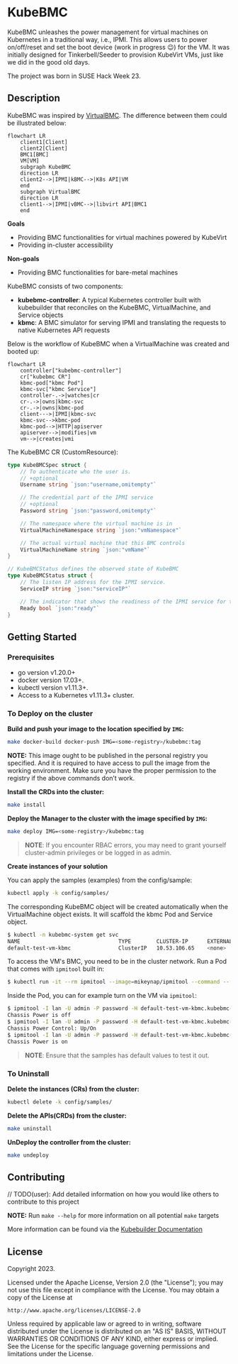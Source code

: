 # KubeBMC

KubeBMC unleashes the power management for virtual machines on Kubernetes in a traditional way, i.e., IPMI. This allows users to power on/off/reset and set the boot device (work in progress :wink:) for the VM. It was initially designed for Tinkerbell/Seeder to provision KubeVirt VMs, just like we did in the good old days.

The project was born in SUSE Hack Week 23.

## Description

KubeBMC was inspired by [VirtualBMC](https://opendev.org/openstack/virtualbmc). The difference between them could be illustrated below:

```mermaid
flowchart LR
    client1[Client]
    client2[Client]
    BMC1[BMC]
    VM[VM]
    subgraph KubeBMC
    direction LR
    client2-->|IPMI|kBMC-->|K8s API|VM
    end
    subgraph VirtualBMC
    direction LR
    client1-->|IPMI|vBMC-->|libvirt API|BMC1
    end
```

**Goals**

- Providing BMC functionalities for virtual machines powered by KubeVirt
- Providing in-cluster accessibility

**Non-goals**

- Providing BMC functionalities for bare-metal machines

KubeBMC consists of two components:

- **kubebmc-controller**: A typical Kubernetes controller built with kubebuilder that reconciles on the KubeBMC, VirtualMachine, and Service objects
- **kbmc**: A BMC simulator for serving IPMI and translating the requests to native Kubernetes API requests

Below is the workflow of KubeBMC when a VirtualMachine was created and booted up:

```mermaid
flowchart LR
    controller["kubebmc-controller"]
    cr["kubebmc CR"]
    kbmc-pod["kbmc Pod"]
    kbmc-svc["kbmc Service"]
    controller-.->|watches|cr
    cr-.->|owns|kbmc-svc
    cr-.->|owns|kbmc-pod
    client--->|IPMI|kbmc-svc
    kbmc-svc-->kbmc-pod
    kbmc-pod-->|HTTP|apiserver
    apiserver-->|modifies|vm
    vm-->|creates|vmi
```

The KubeBMC CR (CustomResource):

```go
type KubeBMCSpec struct {
	// To authenticate who the user is.
	// +optional
	Username string `json:"username,omitempty"`

	// The credential part of the IPMI service
	// +optional
	Password string `json:"password,omitempty"`

	// The namespace where the virtual machine is in
	VirtualMachineNamespace string `json:"vmNamespace"`

	// The actual virtual machine that this BMC controls
	VirtualMachineName string `json:"vmName"`
}

// KubeBMCStatus defines the observed state of KubeBMC
type KubeBMCStatus struct {
	// The listen IP address for the IPMI service.
	ServiceIP string `json:"serviceIP"`

	// The indicator that shows the readiness of the IPMI service for the virtual machine
	Ready bool `json:"ready"`
}
```

## Getting Started

### Prerequisites

- go version v1.20.0+
- docker version 17.03+.
- kubectl version v1.11.3+.
- Access to a Kubernetes v1.11.3+ cluster.

### To Deploy on the cluster

**Build and push your image to the location specified by `IMG`:**

```sh
make docker-build docker-push IMG=<some-registry>/kubebmc:tag
```

**NOTE:** This image ought to be published in the personal registry you specified. 
And it is required to have access to pull the image from the working environment. 
Make sure you have the proper permission to the registry if the above commands don’t work.

**Install the CRDs into the cluster:**

```sh
make install
```

**Deploy the Manager to the cluster with the image specified by `IMG`:**

```sh
make deploy IMG=<some-registry>/kubebmc:tag
```

> **NOTE**: If you encounter RBAC errors, you may need to grant yourself cluster-admin privileges or be logged in as admin.

**Create instances of your solution**

You can apply the samples (examples) from the config/sample:

```sh
kubectl apply -k config/samples/
```

The corresponding KubeBMC object will be created automatically when the VirtualMachine object exists. It will scaffold the kbmc Pod and Service object.

```sh
$ kubectl -n kubebmc-system get svc
NAME                               TYPE        CLUSTER-IP      EXTERNAL-IP   PORT(S)   AGE
default-test-vm-kbmc               ClusterIP   10.53.106.65    <none>        623/UDP   3h13m
```

To access the VM's BMC, you need to be in the cluster network. Run a Pod that comes with `ipmitool` built in:

```sh
$ kubectl run -it --rm ipmitool --image=mikeynap/ipmitool --command -- /bin/sh
```

Inside the Pod, you can for example turn on the VM via `ipmitool`:

```sh
$ ipmitool -I lan -U admin -P password -H default-test-vm-kbmc.kubebmc-system.svc.cluster.local power status
Chassis Power is off
$ ipmitool -I lan -U admin -P password -H default-test-vm-kbmc.kubebmc-system.svc.cluster.local power on
Chassis Power Control: Up/On
$ ipmitool -I lan -U admin -P password -H default-test-vm-kbmc.kubebmc-system.svc.cluster.local power status
Chassis Power is on
```

> **NOTE**: Ensure that the samples has default values to test it out.

### To Uninstall

**Delete the instances (CRs) from the cluster:**

```sh
kubectl delete -k config/samples/
```

**Delete the APIs(CRDs) from the cluster:**

```sh
make uninstall
```

**UnDeploy the controller from the cluster:**

```sh
make undeploy
```

## Contributing

// TODO(user): Add detailed information on how you would like others to contribute to this project

**NOTE:** Run `make --help` for more information on all potential `make` targets

More information can be found via the [Kubebuilder Documentation](https://book.kubebuilder.io/introduction.html)

## License

Copyright 2023.

Licensed under the Apache License, Version 2.0 (the "License");
you may not use this file except in compliance with the License.
You may obtain a copy of the License at

    http://www.apache.org/licenses/LICENSE-2.0

Unless required by applicable law or agreed to in writing, software
distributed under the License is distributed on an "AS IS" BASIS,
WITHOUT WARRANTIES OR CONDITIONS OF ANY KIND, either express or implied.
See the License for the specific language governing permissions and
limitations under the License.

